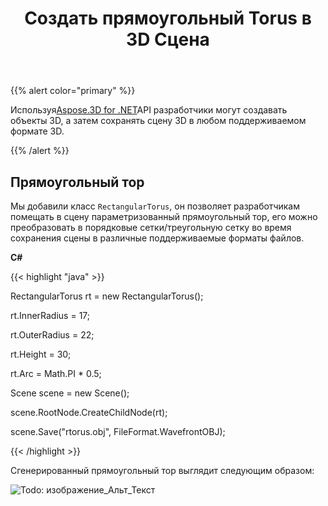 ﻿---
title: Создать прямоугольный Torus в 3D Сцена
type: docs
weight: 50
url: /ru/net/create-rectangular-torus-in-3d-scene/
description: Используя Aspose.3D for .NET API, разработчики могут создавать объекты 3D, а затем сохранять сцену 3D в любом поддерживаемом формате 3D.
---
{{% alert color="primary" %}} 

Используя[Aspose.3D for .NET](https://products.aspose.com/3d/net/)API разработчики могут создавать объекты 3D, а затем сохранять сцену 3D в любом поддерживаемом формате 3D.

{{% /alert %}} 
## **Прямоугольный тор**
Мы добавили класс `RectangularTorus`, он позволяет разработчикам помещать в сцену параметризованный прямоугольный тор, его можно преобразовать в порядковые сетки/треугольную сетку во время сохранения сцены в различные поддерживаемые форматы файлов.

**C#**

{{< highlight "java" >}}

 RectangularTorus rt = new RectangularTorus();

rt.InnerRadius = 17;

rt.OuterRadius = 22;

rt.Height = 30;

rt.Arc = Math.PI * 0.5;

Scene scene = new Scene();

scene.RootNode.CreateChildNode(rt);

scene.Save("rtorus.obj", FileFormat.WavefrontOBJ);

{{< /highlight >}}

Сгенерированный прямоугольный тор выглядит следующим образом:

![Todo: изображение_Альт_Текст](create-rectangular-torus-in-3d-scene_1.png)
